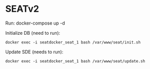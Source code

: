# SEATv2

Run:
    docker-compose up -d

Initialize DB (need to run):

    docker exec -i seatdocker_seat_1 bash /var/www/seat/init.sh

Update SDE (needs to run):

    docker exec -i seatdocker_seat_1 bash /var/www/seat/update.sh